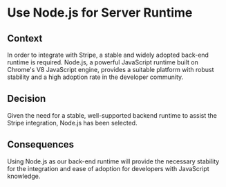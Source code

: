 # Use Node.js for Server Runtime

## Context

In order to integrate with Stripe, a stable and widely adopted back-end runtime is required. Node.js, a powerful JavaScript runtime built on Chrome's V8 JavaScript engine, provides a suitable platform with robust stability and a high adoption rate in the developer community.

## Decision

Given the need for a stable, well-supported backend runtime to assist the Stripe integration, Node.js has been selected.

## Consequences

Using Node.js as our back-end runtime will provide the necessary stability for the integration and ease of adoption for developers with JavaScript knowledge.
